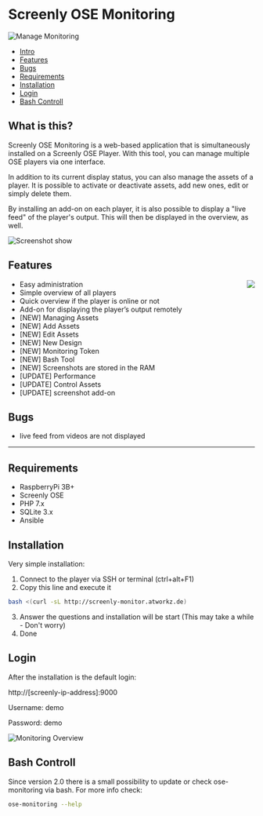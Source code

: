# Screenly OSE Monitoring

![Manage Monitoring](http://www.atworkz.de/_git/monitor/manage2.png)

- [Intro](#what-is-this)
- [Features](#Features)
- [Bugs](#Bugs)
- [Requirements](#requirements)
- [Installation](#installation)
- [Login](#login)
- [Bash Controll](#bash-controll)


## What is this?
Screenly OSE Monitoring is a web-based application that is simultaneously installed on a Screenly OSE Player. With this tool, you can manage multiple OSE players via one interface.

In addition to its current display status, you can also manage the assets of a player. It is possible to activate or deactivate assets, add new ones, edit or simply delete them.

By installing an add-on on each player, it is also possible to display a "live feed" of the player's output. This will then be displayed in the overview, as well.


![Screenshot show](http://www.atworkz.de/_git/monitor/manage.png)

## Features

<img align="right" src="http://www.atworkz.de/_git/monitor/monitoring.png">

+ Easy administration
+ Simple overview of all players
+ Quick overview if the player is online or not
+ Add-on for displaying the player’s output remotely
+ [NEW] Managing Assets
+ [NEW] Add Assets 
+ [NEW] Edit Assets
+ [NEW] New Design
+ [NEW] Monitoring Token
+ [NEW] Bash Tool
+ [NEW] Screenshots are stored in the RAM
+ [UPDATE] Performance
+ [UPDATE] Control Assets
+ [UPDATE] screenshot add-on

## Bugs
+ live feed from videos are not displayed

---

## Requirements
+ RaspberryPi 3B+
+ Screenly OSE
+ PHP 7.x
+ SQLite 3.x
+ Ansible

## Installation
Very simple installation:

1. Connect to the player via SSH or terminal (ctrl+alt+F1)
2. Copy this line and execute it
```bash
bash <(curl -sL http://screenly-monitor.atworkz.de)
```
3. Answer the questions and installation will be start (This may take a while - Don't worry)
4. Done

## Login
After the installation is the default login:

http://[screenly-ip-address]:9000

Username: demo

Password: demo


![Monitoring Overview](http://www.atworkz.de/_git/monitor/screens.png)

## Bash Controll
Since version 2.0 there is a small possibility to update or check ose-monitoring via bash.
For more info check:
```bash
ose-monitoring --help
```
